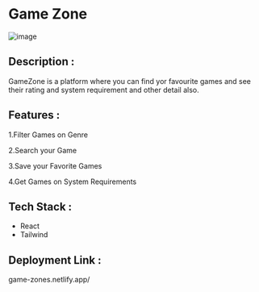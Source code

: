 # Game Zone
![image](https://github.com/user-attachments/assets/2589cea7-6f6c-4318-a584-cd899fd21e37)
## Description : 
GameZone is a platform where you can find yor favourite games and see their rating and system requirement and other detail also.
## Features :
1.Filter Games on Genre

2.Search your Game

3.Save your Favorite Games

4.Get Games on System Requirements

## Tech Stack :
- React 
- Tailwind
## Deployment Link :
game-zones.netlify.app/

